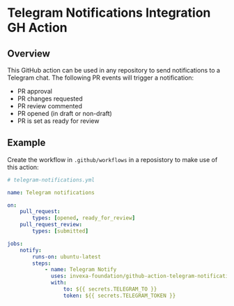 # Telegram Notifications Integration GH Action

## Overview

This GitHub action can be used in any repository to send notifications to a Telegram chat.
The following PR events will trigger a notification:
- PR approval
- PR changes requested
- PR review commented
- PR opened (in draft or non-draft)
- PR is set as ready for review

## Example

Create the workflow in `.github/workflows` in a reposistory to make use of this action:

```yml
# telegram-notifications.yml

name: Telegram notifications

on:
    pull_request:
        types: [opened, ready_for_review]
    pull_request_review:
        types: [submitted]

jobs:
    notify:
        runs-on: ubuntu-latest
        steps:
            - name: Telegram Notify
              uses: invexa-foundation/github-action-telegram-notifications@main
              with:
                  to: ${{ secrets.TELEGRAM_TO }}
                  token: ${{ secrets.TELEGRAM_TOKEN }}
```
